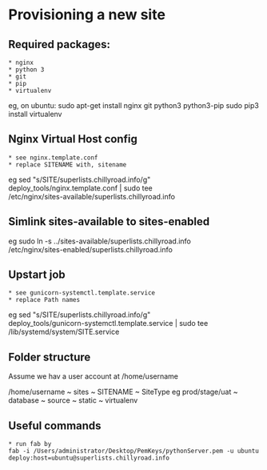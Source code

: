 Provisioning a new site
=======================

## Required packages:
	* nginx
	* python 3
	* git
	* pip
	* virtualenv

eg, on ubuntu:
	sudo apt-get install nginx git python3 python3-pip
	sudo pip3 install virtualenv

## Nginx Virtual Host config
	* see nginx.template.conf
	* replace SITENAME with, sitename
eg
    sed "s/SITE/superlists.chillyroad.info/g" \
    deploy_tools/nginx.template.conf | sudo tee \
    /etc/nginx/sites-available/superlists.chillyroad.info

## Simlink sites-available to sites-enabled
eg
    sudo ln -s ../sites-available/superlists.chillyroad.info \
    /etc/nginx/sites-enabled/superlists.chillyroad.info
	
## Upstart job
	* see gunicorn-systemctl.template.service
	* replace Path names
eg
    sed "s/SITE/superlists.chillyroad.info/g" \
    deploy_tools/gunicorn-systemctl.template.service | sudo tee \
    /lib/systemd/system/SITE.service

## Folder structure
Assume we hav a user account at /home/username

/home/username
~ sites
  ~ SITENAME
    ~ SiteType eg prod/stage/uat
      ~ database
      ~ source
      ~ static
      ~ virtualenv

## Useful commands
    * run fab by
    fab -i /Users/administrator/Desktop/PemKeys/pythonServer.pem -u ubuntu deploy:host=ubuntu@superlists.chillyroad.info
